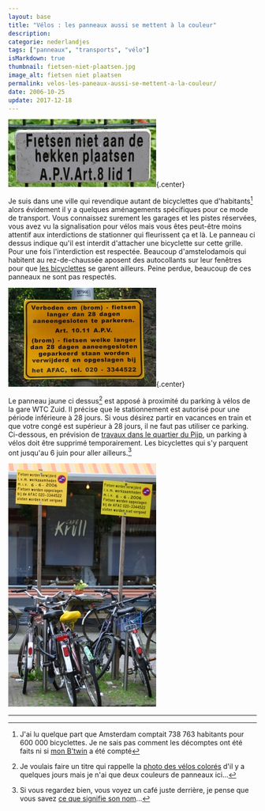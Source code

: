 ```yaml
---
layout: base
title: "Vélos : les panneaux aussi se mettent à la couleur"
description: 
categorie: nederlandjes
tags: ["panneaux", "transports", "vélo"]
isMarkdown: true
thumbnail: fietsen-niet-plaatsen.jpg
image_alt: fietsen niet plaatsen
permalink: velos-les-paneaux-aussi-se-mettent-a-la-couleur/
date: 2006-10-25
update: 2017-12-18
---
```




![fietsen niet plaatsen](fietsen-niet-plaatsen.jpg){.center}

Je suis dans une ville qui revendique autant de bicyclettes que d'habitants[^1] alors évidement il y a quelques aménagements spécifiques pour ce mode de transport. Vous connaissez surement les garages et les pistes réservées, vous avez vu la signalisation pour vélos mais vous êtes peut-être moins attentif aux interdictions de stationner qui fleurissent ça et là. Le panneau ci dessus indique qu'il est interdit d'attacher une bicyclette sur cette grille. Pour une fois l'interdiction est respectée. Beaucoup d'amstelodamois qui habitent au rez-de-chaussée aposent des autocollants sur leur fenêtres pour que [les bicyclettes](/?q=v%C3%A9los) se garent ailleurs. Peine perdue, beaucoup de ces panneaux ne sont pas respectés.

![fientsen langer dan 28 dagen](fietsen-langer-dan-28-dagen.jpg){.center}

Le panneau jaune ci dessus[^2] est apposé à proximité du parking à vélos de la gare WTC Zuid. Il précise que le stationnement est autorisé pour une période inférieure à 28 jours. Si vous désirez partir en vacances en train et que votre congé est supérieur à 28 jours, il ne faut pas utiliser ce parking. Ci-dessous, en prévision de [travaux dans le quartier du Pijp](http://laurentchambon.blogspot.com/2006/10/sujet-du-moment-stationnement.html), un parking à vélos doit être supprimé temporairement. Les bicyclettes qui s'y parquent ont jusqu'au 6 juin pour aller ailleurs.[^3]

![vélos mal garés](velos-mal-gares.jpg)

---
[^1]: J'ai lu quelque part que Amsterdam comptait 738 763 habitants pour 600 000 bicyclettes. Je ne sais pas comment les décomptes ont été faits ni si [mon B'twin](/un-b-twin-a-amsterdam) a été compté
[^2]: Je voulais faire un titre qui rappelle la [photo des vélos colorés](/les-velos-en-couleur) d'il y a quelques jours mais je n'ai que deux couleurs de panneaux ici...
[^3]: Si vous regardez bien, vous voyez un café juste derrière, je pense que vous savez [ce que signifie son nom](/pour-se-soulager-2)...